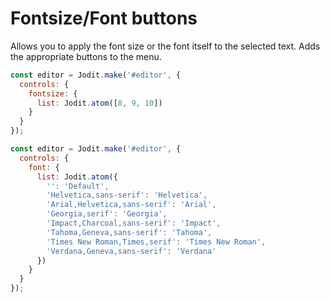 # Fontsize/Font buttons

Allows you to apply the font size or the font itself to the selected text.
Adds the appropriate buttons to the menu.

```js
const editor = Jodit.make('#editor', {
  controls: {
    fontsize: {
      list: Jodit.atom([8, 9, 10])
    }
  }
});
```

```js
const editor = Jodit.make('#editor', {
  controls: {
    font: {
      list: Jodit.atom({
        '': 'Default',
        'Helvetica,sans-serif': 'Helvetica',
        'Arial,Helvetica,sans-serif': 'Arial',
        'Georgia,serif': 'Georgia',
        'Impact,Charcoal,sans-serif': 'Impact',
        'Tahoma,Geneva,sans-serif': 'Tahoma',
        'Times New Roman,Times,serif': 'Times New Roman',
        'Verdana,Geneva,sans-serif': 'Verdana'
      })
    }
  }
});
```
